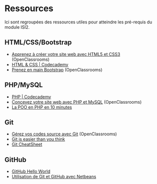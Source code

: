 # Ressources

Ici sont regroupées des ressources utiles pour atteindre les pré-requis du module ISI2.

## HTML/CSS/Bootstrap

* [Apprenez à créer votre site web avec HTML5 et CSS3](http://openclassrooms.com/courses/apprenez-a-creer-votre-site-web-avec-html5-et-css3) (OpenClassrooms)
* [HTML & CSS | Codecademy](http://www.codecademy.com/fr/tracks/web)
* [Prenez en main Bootstrap](http://openclassrooms.com/courses/prenez-en-main-bootstrap) (OpenClassrooms)

## PHP/MySQL

* [PHP | Codecademy](http://www.codecademy.com/fr/tracks/php)
* [Concevez votre site web avec PHP et MySQL](http://openclassrooms.com/courses/concevez-votre-site-web-avec-php-et-mysql) (OpenClassrooms)
* [La POO en PHP en 10 minutes](http://bdelespierre.fr/article/la-poo-en-php-en-10-minutes-ou-moins/)

## Git

* [Gérez vos codes source avec Git](http://openclassrooms.com/courses/gerez-vos-codes-source-avec-git) (OpenClassrooms)
* [Git is easier than you think](http://nfarina.com/post/9868516270/git-is-simpler)
* [Git CheatSheet](https://github.com/mikeizbicki/ucr-cs100/blob/2015winter/textbook/cheatsheets/git-cheatsheet.md)

## GitHub

* [GitHub Hello World](https://guides.github.com/activities/hello-world/)
* [Utilisation de Git et GitHub avec Netbeans](http://pub.bpesquet.fr/git_github.pdf)
